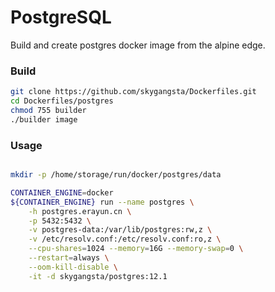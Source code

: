 # PostgreSQL

Build and create postgres docker image from the alpine edge.

### Build

```sh
git clone https://github.com/skygangsta/Dockerfiles.git
cd Dockerfiles/postgres
chmod 755 builder
./builder image
```

### Usage

```sh

mkdir -p /home/storage/run/docker/postgres/data

CONTAINER_ENGINE=docker
${CONTAINER_ENGINE} run --name postgres \
    -h postgres.erayun.cn \
    -p 5432:5432 \
    -v postgres-data:/var/lib/postgres:rw,z \
    -v /etc/resolv.conf:/etc/resolv.conf:ro,z \
    --cpu-shares=1024 --memory=16G --memory-swap=0 \
    --restart=always \
    --oom-kill-disable \
    -it -d skygangsta/postgres:12.1

```

